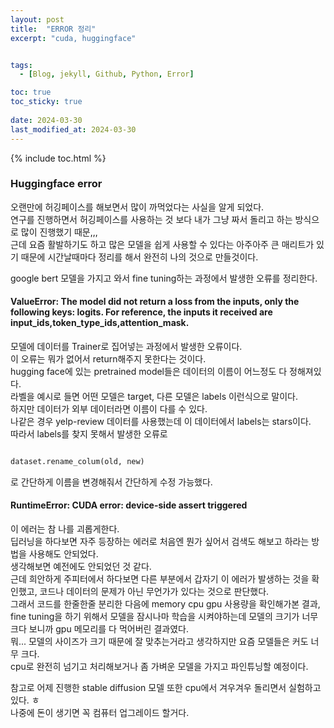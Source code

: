 ```yaml
---
layout: post
title:  "ERROR 정리"
excerpt: "cuda, huggingface"


tags:
  - [Blog, jekyll, Github, Python, Error]

toc: true
toc_sticky: true
 
date: 2024-03-30
last_modified_at: 2024-03-30
---
```

{% include toc.html %}

### Huggingface error
오랜만에 허깅페이스를 해보면서 많이 까먹었다는 사실을 알게 되었다.    
연구를 진행하면서 허깅페이스를 사용하는 것 보다 내가 그냥 짜서 돌리고 하는 방식으로 많이 진행했기 때문,,,    
근데 요즘 활발하기도 하고 많은 모델을 쉽게 사용할 수 있다는 아주아주 큰 매리트가 있기 때문에 시간날때마다 정리를 해서 완전히 나의 것으로 만들것이다.     

google bert 모델을 가지고 와서 fine tuning하는 과정에서 발생한 오류를 정리한다.     

#### ValueError: The model did not return a loss from the inputs, only the following keys: logits. For reference, the inputs it received are input_ids,token_type_ids,attention_mask.
모델에 데이터를 Trainer로 집어넣는 과정에서 발생한 오류이다.    
이 오류는 뭐가 없어서 return해주지 못한다는 것이다.    
hugging face에 있는 pretrained model들은 데이터의 이름이 어느정도 다 정해져있다.    
라벨을 예시로 들면 어떤 모델은 target, 다른 모델은 labels 이런식으로 말이다.     
하지만 데이터가 외부 데이터라면 이름이 다를 수 있다.     
나같은 경우 yelp-review 데이터를 사용했는데 이 데이터에서 labels는 stars이다.    
따라서 labels를 찾지 못해서 발생한 오류로     

```python

dataset.rename_colum(old, new)

```      

로 간단하게 이름을 변경해줘서 간단하게 수정 가능했다.     


#### RuntimeError: CUDA error: device-side assert triggered
이 에러는 참 나를 괴롭게한다.    
딥러닝을 하다보면 자주 등장하는 에러로 처음엔 뭔가 싶어서 검색도 해보고 하라는 방법을 사용해도 안되었다.    
생각해보면 예전에도 안되었던 것 같다.     
근데 희안하게 주피터에서 하다보면 다른 부분에서 갑자기 이 에러가 발생하는 것을 확인했고, 코드나 데이터의 문제가 아닌 무언가가 있다는 것으로 판단했다.    
그래서 코드를 한줄한줄 분리한 다음에 memory cpu gpu 사용량을 확인해가본 결과, fine tuning을 하기 위해서 모델을 잠시나마 학습을 시켜야하는데 모델의 크기가 너무 크다 보니까 gpu 메모리를 다 먹어버린 결과였다.     
뭐... 모델의 사이즈가 크기 때문에 잘 맞추는거라고 생각하지만 요즘 모델들은 커도 너무 크다.     
cpu로 완전히 넘기고 처리해보거나 좀 가벼운 모델을 가지고 파인튜닝할 예정이다.     

참고로 어제 진행한 stable diffusion 모델 또한 cpu에서 겨우겨우 돌리면서 실험하고 있다. ㅎ      
나중에 돈이 생기면 꼭 컴퓨터 업그레이드 할거다.